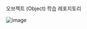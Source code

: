 오브젝트 (Object) 학습 레포지토리

![image](https://github.com/user-attachments/assets/86aa02a4-2174-40a0-8f91-b4d66ca04785)
